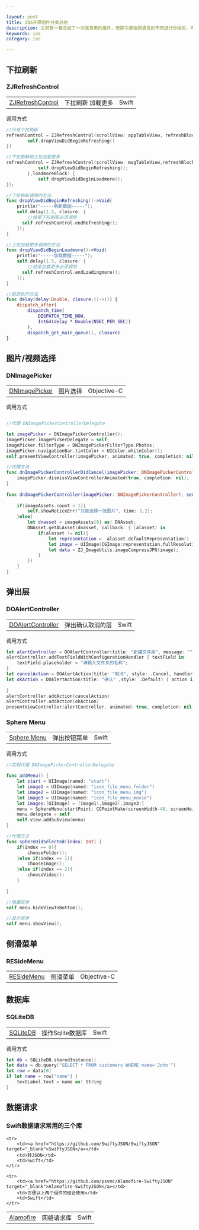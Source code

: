 ```yaml
---

layout: post
title: iOS开源组件分类总结
description: 之前有一篇总结了一次我常用的组件，但那次是按照语言的不同进行分组的，考虑到Swift和OC可以相互调用,所以这次就按功能来分类,并说明简要的用法
keywords: ios
category: ios

---
```


## 下拉刷新

### ZJRefreshControl

<table>
    <tr>
    		<td><a href="https://github.com/psvmc/ZJRefreshControl" target="_blank"> ZJRefreshControl </a></td>
    		<td>下拉刷新 加载更多</td>
    		<td>Swift</td>
    </tr>
</table>

调用方式

```swift
//只有下拉刷新
refreshControl = ZJRefreshControl(scrollView: appTableView, refreshBlock: {
        self.dropViewDidBeginRefreshing()
})

//下拉刷新和上拉加载更多
refreshControl = ZJRefreshControl(scrollView: msgTableView,refreshBlock: {
            self.dropViewDidBeginRefreshing();
        },loadmoreBlock: {
            self.dropViewDidBeginLoadmore();
});

//下拉刷新调用的方法
func dropViewDidBeginRefreshing()->Void{
    println("-----刷新数据-----");
    self.delay(1.5, closure: {
        //结束下拉刷新必须调用
      self.refreshControl.endRefreshing();
    });
}

//上拉加载更多调用的方法
func dropViewDidBeginLoadmore()->Void{
    println("-----加载数据-----");
    self.delay(1.5, closure: {
        //结束加载更多必须调用
      self.refreshControl.endLoadingmore();
    });
}

//延迟执行方法
func delay(delay:Double, closure:()->()) {
    dispatch_after(
        dispatch_time(
            DISPATCH_TIME_NOW,
            Int64(delay * Double(NSEC_PER_SEC))
        ),
        dispatch_get_main_queue(), closure)
}
```


## 图片/视频选择

### DNImagePicker

<table>
    <tr>
    		<td><a href="https://github.com/psvmc/DNImagePicker" target="_blank">DNImagePicker</a></td>
    		<td>图片选择</td>
    		<td>Objective-C</td>
    </tr>
</table>

调用方式

```swift

//代理 DNImagePickerControllerDelegate

let imagePicker = DNImagePickerController();
imagePicker.imagePickerDelegate = self;
imagePicker.filterType = DNImagePickerFilterType.Photos;
imagePicker.navigationBar.tintColor = UIColor.whiteColor();
self.presentViewController(imagePicker, animated: true, completion: nil);

//代理方法
func dnImagePickerControllerDidCancel(imagePicker: DNImagePickerController!) {
    imagePicker.dismissViewControllerAnimated(true, completion: nil);
}
    
func dnImagePickerController(imagePicker: DNImagePickerController!, sendImages imageAssets: [AnyObject]!, isFullImage fullImage: Bool) {
    
    if(imageAssets.count > 1){
        self.showNoticeErr("只能选择一张图片", time: 1.2);
    }else{
        let dnasset = imageAssets[0] as! DNAsset;
        DNAsset.getALAsset(dnasset, callback: { (alasset) in
            if(alasset != nil){
                let representation =  alasset.defaultRepresentation()
                let image = UIImage(CGImage:representation.fullResolutionImage().takeUnretainedValue())
                let data = ZJ_ImageUtils.imageCompressJPG(image);
            }
        })
    }
}
```

## 弹出层

### DOAlertController

<table>
    <tr>
    		<td><a href="https://github.com/okmr-d/DOAlertController" target="_blank">DOAlertController</a></td>
    		<td>弹出确认取消的层</td>
    		<td>Swift</td>
    </tr>
</table>

调用方式

```swift
let alertController = DOAlertController(title: "新建文件夹", message: "", preferredStyle: .Alert)
alertController.addTextFieldWithConfigurationHandler { textField in
    textField.placeholder = "请输入文件夹的名称";
}
let cancelAction = DOAlertAction(title: "取消", style: .Cancel, handler: nil)
let okAction = DOAlertAction(title: "确认" ,style: .Default) { action in
    
}
alertController.addAction(cancelAction)
alertController.addAction(okAction)
presentViewController(alertController, animated: true, completion: nil)
```

### Sphere Menu

<table>
    <tr>
    		<td><a href="https://github.com/psvmc/SphereMenuSwift" target="_blank">Sphere Menu</a></td>
    		<td>弹出按钮菜单</td>
    		<td>Swift</td>
    </tr>
</table>

调用方式

```swift
//实现代理 DNImagePickerControllerDelegate

func addMenu() {
    let start = UIImage(named: "start")
    let image1 = UIImage(named: "icon_file_menu_folder")
    let image2 = UIImage(named: "icon_file_menu_img")
    let image3 = UIImage(named: "icon_file_menu_movie")
    let images:[UIImage] = [image1!,image2!,image3!]
    menu = SphereMenu(startPoint: CGPointMake(screenWidth-40, screenHeight-100), startImage: start!, submenuImages:images, tapToDismiss:true)
    menu.delegate = self
    self.view.addSubview(menu)
}

//代理方法
func sphereDidSelected(index: Int) {
    if(index == 0){
        chooseFolder();
    }else if(index == 1){
        chooseImage();
    }else if(index == 2){
        chooseVideo();
    }
    
}

//隐藏菜单
self.menu.hideViewToBottom();

//显示菜单
self.menu.showView();
```


## 侧滑菜单

### RESideMenu

<table>
    <tr>
    		<td><a href="https://github.com/romaonthego/RESideMenu" target="_blank"> RESideMenu </a></td>
    		<td>侧滑菜单</td>
    		<td>Objective-C</td>
    </tr>
</table>


## 数据库

### SQLiteDB

<table>
    <tr>
    		<td><a href="https://github.com/psvmc/SQLiteDB_Swift" target="_blank"> SQLiteDB </a></td>
    		<td>操作Sqlite数据库</td>
    		<td>Swift</td>
    </tr>
</table>

调用方式

```swift
let db = SQLiteDB.sharedInstance()
let data = db.query("SELECT * FROM customers WHERE name='John'")
let row = data[0]
if let name = row["name"] {
    textLabel.text = name as! String
}
```

## 数据请求

### Swift数据请求常用的三个库

<table>
	<tr>
		<td><a href="https://github.com/Alamofire/Alamofire" target="_blank">Alamofire</a></td>
		<td>网络请求库</td>
		<td>Swift</td>
	</tr>
	
	<tr>
		<td><a href="https://github.com/SwiftyJSON/SwiftyJSON" target="_blank">SwiftyJSON</a></td>
		<td>转JSON</td>
		<td>Swift</td>
	</tr>
	
	<tr>
		<td><a href="https://github.com/psvmc/Alamofire-SwiftyJSON" target="_blank">Alamofire-SwiftyJSON</a></td>
		<td>方便以上两个组件的结合使用</td>
		<td>Swift</td>
	</tr>
</table>

